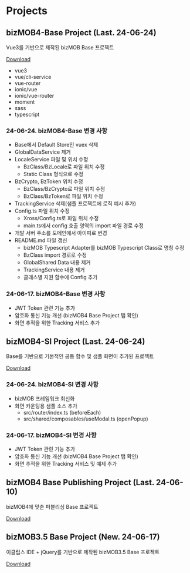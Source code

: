# Projects

## bizMOB4-Base Project (Last. 24-06-24)

Vue3를 기반으로 제작된 bizMOB Base 프로젝트

[Download](https://rireya.github.io/mcnc-study/file/bizMOB4Vue-Base.zip)

- vue3
- vue/cli-service
- vue-router
- ionic/vue
- ionic/vue-router
- moment
- sass
- typescript

### 24-06-24. bizMOB4-Base 변경 사항

- Base에서 Default Store인 vuex 삭제
- GlobalDataService 제거
- LocaleService 파일 및 위치 수정
  - BzClass/BzLocale로 파일 위치 수정
  - Static Class 형식으로 수정
- BzCrypto, BzToken 위치 수정
  - BzClass/BzCrypto로 파일 위치 수정
  - BzClass/BzToken로 파일 위치 수정
- TrackingService 삭제(샘플 프로젝트에 로직 예시 추가)
- Config.ts 파일 위치 수정
  - Xross/Config.ts로 파일 위치 수정
  - main.ts에서 config 호출 영역의 import 파일 경로 수정
- 개발 서버 주소를 도메인에서 아이피로 변경
- README.md 파일 갱신
  - bizMOB Typescript Adapter를 bizMOB Typescript Class로 명칭 수정
  - BzClass import 경로로 수정
  - GlobalShared Data 내용 제거
  - TrackingService 내용 제거
  - 클래스별 지원 함수에 Config 추가

### 24-06-17. bizMOB4-Base 변경 사항

- JWT Token 관련 기능 추가
- 암호화 통신 기능 개선 (bizMOB4 Base Project 탭 확인)
- 화면 추적을 위한 Tracking 서비스 추가

## bizMOB4-SI Project (Last. 24-06-24)

Base를 기반으로 기본적인 공통 함수 및 샘플 화면이 추가된 프로젝트

[Download](https://rireya.github.io/mcnc-study/file/bizMOB4Vue-SI.zip)

### 24-06-24. bizMOB4-SI 변경 사항

- bizMOB 프레임워크 최신화
- 화면 카운팅용 샘플 소스 추가
  - src/router/index.ts (beforeEach)
  - src/shared/composables/useModal.ts (openPopup)

### 24-06-17. bizMOB4-SI 변경 사항

- JWT Token 관련 기능 추가
- 암호화 통신 기능 개선 (bizMOB4 Base Project 탭 확인)
- 화면 추적을 위한 Tracking 서비스 및 예제 추가

## bizMOB4 Base Publishing Project (Last. 24-06-10)

bizMOB4에 맞춘 퍼블리싱 Base 프로젝트

[Download](https://rireya.github.io/mcnc-study/file/bizMOB4Vue-Publishing.zip)

## bizMOB3.5 Base Project (New. 24-06-17)

이클립스 IDE + jQuery를 기반으로 제작된 bizMOB3.5 Base 프로젝트

[Download](https://rireya.github.io/mcnc-study/file/bizMOB3.5jQuery-Base.zip)